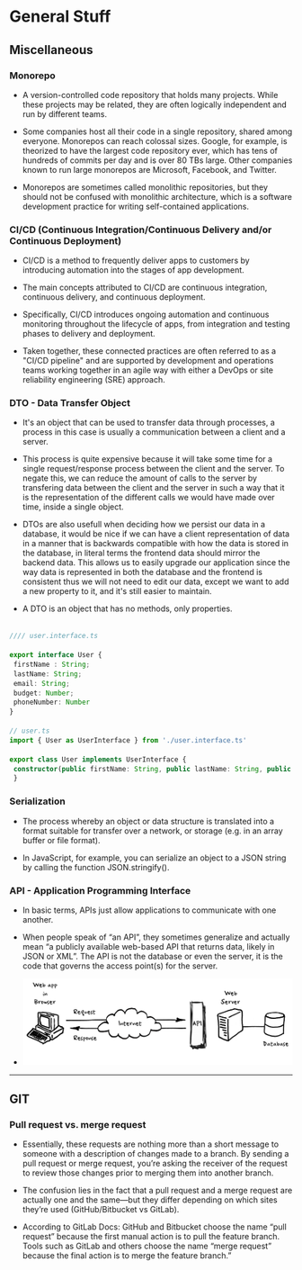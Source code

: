 # General Stuff


## Miscellaneous
### Monorepo 

* A version-controlled code repository that holds many projects. While these projects may be related, they are often logically independent and run by different teams.

* Some companies host all their code in a single repository, shared among everyone. Monorepos can reach colossal sizes. Google, for example, is theorized to have the largest code repository ever, which has tens of hundreds of commits per day and is over 80 TBs large. Other companies known to run large monorepos are Microsoft, Facebook, and Twitter.

* Monorepos are sometimes called monolithic repositories, but they should not be confused with monolithic architecture, which is a software development practice for writing self-contained applications.


### CI/CD (Continuous Integration/Continuous Delivery and/or Continuous Deployment)

* CI/CD is a method to frequently deliver apps to customers by introducing automation into the stages of app development.

* The main concepts attributed to CI/CD are continuous integration, continuous delivery, and continuous deployment.

* Specifically, CI/CD introduces ongoing automation and continuous monitoring throughout the lifecycle of apps, from integration and testing phases to delivery and deployment. 

* Taken together, these connected practices are often referred to as a "CI/CD pipeline" and are supported by development and operations teams working together in an agile way with either a DevOps or site reliability engineering (SRE) approach.


### DTO - Data Transfer Object

* It's an object that can be used to transfer data through processes, a process in this case is usually a communication between a client and a server.

* This process is quite expensive because it will take some time for a single request/response process between the client and the server. To negate this, we can reduce the amount of calls to the server by transfering data between the client and the server in such a way that it is the representation of the different calls we would have made over time, inside a single object.

* DTOs are also usefull when deciding how we persist our data in a database, it would be nice if we can have a client representation of data in a manner that is backwards compatible with how the data is stored in the database, in literal terms the frontend data should mirror the backend data. This allows us to easily upgrade our application since the way data is represented in both the database and the frontend is consistent thus we will not need to edit our data, except we want to add a new property to it, and it's still easier to maintain.

* A DTO is an object that has no methods, only properties. 


```typescript

//// user.interface.ts

export interface User {
 firstName : String;
 lastName: String;
 email: String;
 budget: Number;
 phoneNumber: Number
}

// user.ts
import { User as UserInterface } from './user.interface.ts'

export class User implements UserInterface {
 constructor(public firstName: String, public lastName: String, public email: String, public budget: Number, public phoneNumber: Number){
 }
```

### Serialization

* The process whereby an object or data structure is translated into a format suitable for transfer over a network, or storage (e.g. in an array buffer or file format).

* In JavaScript, for example, you can serialize an object to a JSON string by calling the function JSON.stringify().

### API - Application Programming Interface

* In basic terms, APIs just allow applications to communicate with one another.

* When people speak of “an API”, they sometimes generalize and actually mean “a publicly available web-based API that returns data, likely in JSON or XML”. The API is not the database or even the server, it is the code that governs the access point(s) for the server.

* ![](./general-img/api.png)

---

## GIT

### Pull request vs. merge request

* Essentially, these requests are nothing more than a short message to someone with a description of changes made to a branch. By sending a pull request or merge request, you’re asking the receiver of the request to review those changes prior to merging them into another branch.

* The confusion lies in the fact that a pull request and a merge request are actually one and the same—but they differ depending on which sites they’re used (GitHub/Bitbucket vs GitLab). 

* According to GitLab Docs: GitHub and Bitbucket choose the name “pull request” because the first manual action is to pull the feature branch. Tools such as GitLab and others choose the name “merge request” because the final action is to merge the feature branch.”